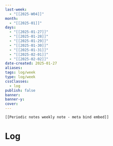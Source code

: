 ```yaml
---
last-week: 
  - "[[2025-W04]]"
month: 
  - "[[2025-01]]"
days: 
  - "[[2025-01-27]]"
  - "[[2025-01-28]]"
  - "[[2025-01-29]]"
  - "[[2025-01-30]]"
  - "[[2025-01-31]]"
  - "[[2025-02-01]]"
  - "[[2025-02-02]]"
date-created: 2025-01-27
aliases: 
tags: log/week
type: log/week
cssClasses:
  - log
publish: false
banner: 
banner-y: 
cover: 
---
```


```meta-bind-embed
[[Periodic notes weekly note - meta bind embed]]
```

# Log